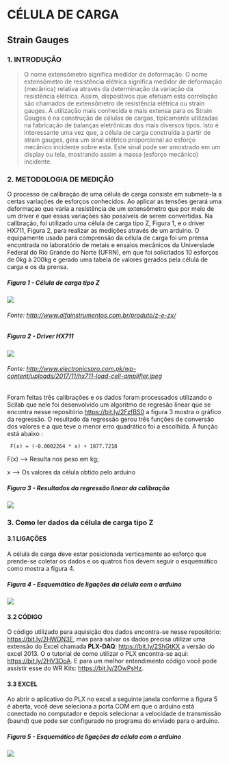 # CÉLULA DE CARGA

## Strain Gauges

### 1. INTRODUÇÃO

  > O nome extensômetro significa medidor de deformação. O nome extensômetro de resistência elétrica significa medidor de deformação (mecânica) relativa através da determinação da variação da resistência elétrica. Assim, dispositivos que efetuam esta correlação são chamados de extensômetro de resistência elétrica ou strain gauges. A utilização mais conhecida e mais extensa para os Strain Gauges é na construção de células de cargas, tipicamente utilizadas na fabricação de balanças eletrônicas dos mais diversos tipos. Isto é interessante uma vez que, a célula de carga construída a partir de strain gauges, gera um sinal elétrico proporcional ao esforço mecânico incidente sobre esta. Este sinal pode ser amostrado em um display ou tela, mostrando assim a massa (esforço mecânico) incidente.
  
 ### 2. METODOLOGIA DE MEDIÇÃO
 
   O processo de calibração de uma célula de carga consiste em submete-la a certas variações de esforços conhecidos. Ao aplicar as tensões gerará uma deformaçao que varia a resistência de um extensômetro que por meio de um driver é que essas variações são possíveis de serem convertidas.
   Na calibração, foi utilizado uma célula de carga tipo Z, Figura 1, e o driver HX711, Figura 2, para realizar as medições através de um arduino. O equipamente usado para comprensão da célula de carga foi um prensa encontrada no laboratório de metais e ensaios mecânicos da Universiade Federal do Rio Grande do Norte (UFRN), em que foi solicitados 10 esforços de 0kg à 200kg e gerado uma tabela de valores gerados pela célula de carga e os da prensa.
   
   
 ##### Figura 1 - Célula de carga tipo Z
   
   
   ![](http://www.alfainstrumentos.com.br/wp-content/uploads/2016/07/Z-e-zx_pag.png)
   
   
 ###### Fonte: http://www.alfainstrumentos.com.br/produto/z-e-zx/
 
 
 ##### Figura 2 - Driver HX711 
 
![](http://www.electronicspro.com.pk/wp-content/uploads/2017/11/hx711-load-cell-amplifier.jpeg)

 ###### Fonte: http://www.electronicspro.com.pk/wp-content/uploads/2017/11/hx711-load-cell-amplifier.jpeg
 
 
   Foram feitas três calibrações e os dados foram processados utilizando o Scilab que nele foi desenvolvido um algoritmo de regresão linear que se encontra nesse repositório https://bit.ly/2FzfBS0 a figura 3 mostra o gráfico da regressão. O resultado da regressão gerou três  funções de conversão dos valores e a que teve o menor erro quadrático foi a escolhida. A função está abaixo :
   
     F(x) = (-0.0002264 * x) + 1877.7218
     
  F(x) --> Resulta nos peso em kg;
  
  x    --> Os valores da célula obtido pelo arduino
  
  ##### Figura 3 - Resultados da regressão linear da calibração
   
 ![](https://github.com/kaikecc/PRD_ELETRONICA/blob/master/C%C3%A9lula%20de%20Carga/Imagens/regressão%20lineaar%20dos%20valores.png)
   
   
 
### 3. Como ler dados da célula de carga tipo Z

  #### 3.1 LIGAÇÕES
  
  A célula de carga deve estar posicionada verticamente ao esforço que prende-se coletar os dados e os quatros fios devem seguir o esquemático como mostra a figura 4.
  
   ##### Figura 4 - Esquemático de ligações da célula com o arduino 
   
  ![](https://github.com/kaikecc/PRD_ELETRONICA/blob/master/C%C3%A9lula%20de%20Carga/Imagens/ESQUEM%C3%81TICO.png)
  
   
   
   #### 3.2 CÓDIGO
   
  O código utilizado para aquisição dos dados encontra-se nesse repositório: https://bit.ly/2HWDN3E, mas para salvar os dados precisa utilizar uma extensão do Excel chamada **PLX-DAQ**: https://bit.ly/2ShGtKX a versão do excel 2013. O o tutorial de como utilizar o PLX encontra-se aqui: https://bit.ly/2HV3DoA. E para um melhor entendimento código você pode assistir esse do WR Kits: https://bit.ly/2OwPsHz.
  
   #### 3.3 EXCEL
   
   Ao abrir o aplicativo do PLX no excel a seguinte janela conforme a figura 5 é aberta, você deve seleciona a porta COM em que o arduino está conectado no computador e depois selecionar a velocidade de transmissão (baund) que pode ser configurado no programa do enviado para o arduino. 
   
   ##### Figura 5 - Esquemático de ligações da célula com o arduino
   ![](https://github.com/kaikecc/PRD_ELETRONICA/blob/master/C%C3%A9lula%20de%20Carga/Imagens/plx.png)
   
  
  
  
  
  
  
  
  









